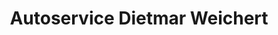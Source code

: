 ---
title: "Autoservice Dietmar Weichert"
url: /berlin/autoservice-dietmar-weichert/
shop: Autowerkstatt
---